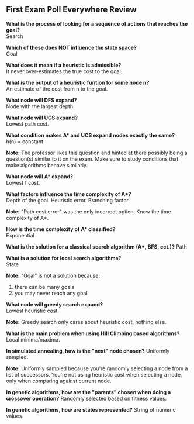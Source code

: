 ## First Exam Poll Everywhere Review

**What is the process of looking for a sequence of actions that reaches the goal?**  
Search

**Which of these does NOT influence the state space?**  
Goal

**What does it mean if a heuristic is admissible?**  
It never over-estimates the true cost to the goal.

**What is the output of a heuristic funtion for some node n?**  
An estimate of the cost from n to the goal.

**What node will DFS expand?**  
Node with the largest depth.

**What node will UCS expand?**  
Lowest path cost.

**What condition makes A\* and UCS expand nodes exactly the same?**  
  h(n) = constant

**Note:** The professor likes this question and hinted at there possibly being a question(s) similar to it on the exam. Make sure to study conditions that make algorithms behave similarly.

**What node will A\* expand?**  
  Lowest f cost.

**What factors influence the time complexity of A\*?**  
  Depth of the goal.
  Heuristic error.
  Branching factor.

**Note:** "Path cost error" was the only incorrect option. Know the time complexity of A*.

**How is the time complexity of A\* classified?**  
  Exponential

**What is the solution for a classical search algorithm (A\*, BFS, ect.)?**
  Path

**What is a solution for local search algorithms?**  
  State

**Note:** "Goal" is not a solution because:
 1) there can be many goals
 2) you may never reach any goal

**What node will greedy search expand?**  
  Lowest heuristic cost.

**Note:** Greedy search only cares about heuristic cost, nothing else.

**What is the main problem when using Hill Climbing based algorithms?**
  Local minima/maxima.

**In simulated annealing, how is the "next" node chosen?**
  Uniformly sampled.

**Note:** Uniformly sampled because you're randomly selecting a node from a list of successors. You're not using heuristic cost when selecting a node, only when comparing against current node.

**In genetic algorithms, how are the "parents" chosen when doing a crossover operation?**
  Randomly selected based on fitness values.

**In genetic algorithms, how are states represented?**
  String of numeric values.

